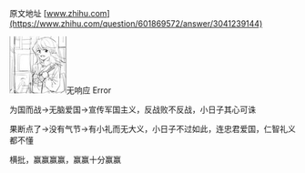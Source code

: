 原文地址 [www.zhihu.com](https://www.zhihu.com/question/601869572/answer/3041239144) 

![08b3e553be622a25016bda556f0401b6_MD5](../assets/08b3e553be622a25016bda556f0401b6_MD5.jpg)无响应 Error​

为国而战→无脑爱国→宣传军国主义，反战败不反战，小日子其心可诛

果断点了→没有气节→有小礼而无大义，小日子不过如此，连忠君爱国，仁智礼义都不懂

横批，赢赢赢赢，赢赢十分赢赢
